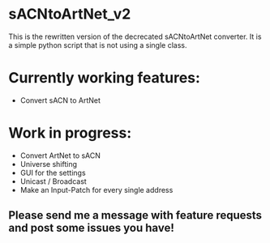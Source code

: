 # sACNtoArtNet_v2
This is the rewritten version of the decrecated sACNtoArtNet converter. It is a simple python script that is not using a single class.

# Currently working features:
- Convert sACN to ArtNet

# Work in progress:
- Convert ArtNet to sACN
- Universe shifting
- GUI for the settings
- Unicast / Broadcast
- Make an Input-Patch for every single address

## Please send me a message with feature requests and post some issues you have!
